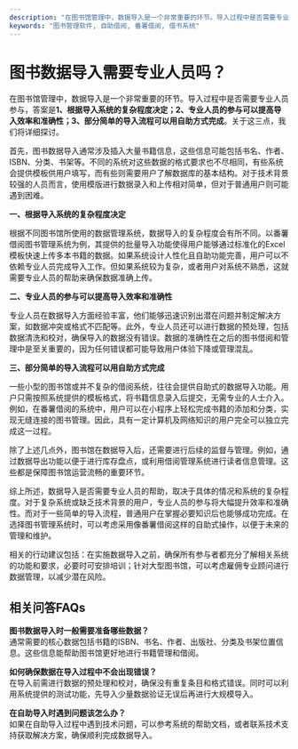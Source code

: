 ```yaml
---
description: "在图书馆管理中，数据导入是一个非常重要的环节。导入过程中是否需要专业人员参与，答案是**1、根据导入系统的复杂程度决定；2、专业人员的参与可以提高导入效率和准确性；3、部分简单的导入流程可以用自助方式完成**。关于这三点，我们将详细探讨。"
keywords: "图书管理软件, 自助借阅, 番薯借阅, 借书系统"
---
```

# 图书数据导入需要专业人员吗？

在图书馆管理中，数据导入是一个非常重要的环节。导入过程中是否需要专业人员参与，答案是**1、根据导入系统的复杂程度决定；2、专业人员的参与可以提高导入效率和准确性；3、部分简单的导入流程可以用自助方式完成**。关于这三点，我们将详细探讨。

首先，图书数据导入通常涉及插入大量书籍信息，这些信息可能包括书名、作者、ISBN、分类、书架等。不同的系统对这些数据的格式要求也不尽相同，有些系统会提供模板供用户填写，而有些则需要用户了解数据库的基本结构。对于技术背景较强的人员而言，使用模版进行数据录入和上传相对简单，但对于普通用户则可能遇到困难。

**一、根据导入系统的复杂程度决定**

根据不同图书馆所使用的数据管理系统，数据导入的复杂程度会有所不同。以番薯借阅图书管理系统为例，其提供的批量导入功能使得用户能够通过标准化的Excel模板快速上传多本书籍的数据。如果系统设计人性化且自助功能完善，用户可以不依赖专业人员完成导入工作。但如果系统较为复杂，或者用户对系统不熟悉，这就需要专业人员的帮助来确保数据准确上传。

**二、专业人员的参与可以提高导入效率和准确性**

专业人员在数据导入方面经验丰富，他们能够迅速识别出潜在问题并制定解决方案，如数据冲突或格式不匹配等。此外，专业人员还可以进行数据的预处理，包括数据清洗和校对，确保导入的数据没有错误。数据的准确性在之后的图书借阅和管理中是至关重要的，因为任何错误都可能导致用户体验下降或管理混乱。

**三、部分简单的导入流程可以用自助方式完成**

一些小型的图书馆或并不复杂的借阅系统，往往会提供自助式的数据导入功能。用户只需按照系统提供的模板格式，将书籍信息录入后提交，无需专业的人士介入。例如，在番薯借阅的系统中，用户可以在小程序上轻松完成书籍的添加和分类，实现无缝连接的图书管理。因此，具有一定计算机及网络知识的用户完全可以独立完成这一过程。

除了上述几点外，图书馆在数据导入后，还需要进行后续的监督与管理。例如，通过数据导出功能以便于进行库存盘点，或利用借阅管理系统进行读者信息管理。这些都是保障图书馆运营流畅的重要环节。

综上所述，数据导入是否需要专业人员的帮助，取决于具体的情况和系统的复杂程度。对于复杂系统或缺乏技术背景的用户，专业人员的参与将大幅提升效率和准确性。而对于一些简单的导入流程，普通用户在掌握必要知识后也能够成功完成。在选择图书管理系统时，可以考虑采用像番薯借阅这样的自助式操作，以便于未来的管理和维护。

相关的行动建议包括：在实施数据导入之前，确保所有参与者都充分了解相关系统的功能和要求，必要时可安排培训；针对大型图书馆，可以考虑雇佣专业顾问进行数据管理，以减少潜在风险。

## 相关问答FAQs

**图书数据导入时一般需要准备哪些数据？**  
通常需要的核心数据包括书籍的ISBN、书名、作者、出版社、分类及书架位置信息。这些信息能帮助图书馆更好地进行书籍管理和借阅。

**如何确保数据在导入过程中不会出现错误？**  
在导入前需进行数据的预处理和校对，确保没有重复条目和格式错误。同时可以利用系统提供的测试功能，先导入少量数据验证无误后再进行大规模导入。

**在自助导入时遇到问题该怎么办？**  
如果在自助导入过程中遇到技术问题，可以参考系统的帮助文档，或者联系技术支持获取解决方案，确保顺利完成数据导入。
